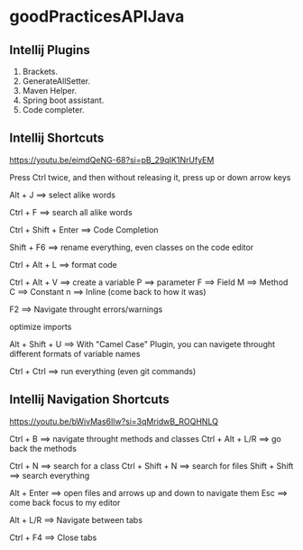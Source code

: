 # goodPracticesAPIJava

## Intellij Plugins

1. Brackets.
2. GenerateAllSetter.
3. Maven Helper.
4. Spring boot assistant.
4. Code completer.


## Intellij Shortcuts 
https://youtu.be/eimdQeNG-68?si=pB_29qIK1NrUfyEM

Press Ctrl twice, and then without releasing it, press up or down arrow keys

Alt + J ==> select alike words

Ctrl + F ==> search all alike words

Ctrl + Shift + Enter ==> Code Completion

Shift + F6 ==> rename everything, even classes on the code editor

Ctrl + Alt + L ==> format code

Ctrl + Alt + V ==> create a variable
             P ==> parameter
             F ==> Field
             M ==> Method
             C ==> Constant
             n ==> Inline (come back to how it was)

F2 ==> Navigate throught errors/warnings


optimize imports


Alt + Shift + U ==> With "Camel Case" Plugin, you can navigete throught different formats of variable names

Ctrl + Ctrl ==> run everything (even git commands)



## Intellij Navigation Shortcuts 
https://youtu.be/bWivMas6Ilw?si=3qMridwB_ROQHNLQ 

Ctrl + B ==> navigate throught methods and classes
Ctrl + Alt + L/R ==> go back the methods

Ctrl + N ==> search for a class
Ctrl + Shift + N ==> search for files
Shift + Shift ==> search everything

Alt + Enter ==> open files and arrows up and down to navigate them
Esc ==> come back focus to my editor 

Alt + L/R ==> Navigate between tabs

Ctrl + F4 ==> Close tabs
